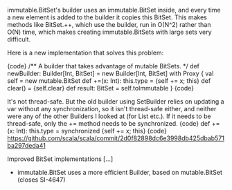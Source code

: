 immutable.BitSet's builder uses an immutable.BitSet inside, and every time a new element is added to the builder it copies this BitSet. This makes methods like BitSet.++, which use the builder, run in O(N^2) rather than O(N) time, which makes creating immutable.BitSets with large sets very difficult.

Here is a new implementation that solves this problem:

{code}
  /** A builder that takes advantage of mutable BitSets. */
  def newBuilder: Builder[Int, BitSet] = new Builder[Int, BitSet] with Proxy {
    val self = new mutable.BitSet
    def +=(x: Int): this.type = {self += x; this}
    def clear() = {self.clear}
    def result: BitSet = self.toImmutable
  }
{code}

It's not thread-safe. But the old builder using SetBuilder relies on updating a var without any synchronization, so it isn't thread-safe either, and neither were any of the other Builders I looked at (for List etc.). If it needs to be thread-safe, only the += method needs to be synchronized.
{code}
def +=(x: Int): this.type = synchronized {self += x; this}
{code}
https://github.com/scala/scala/commit/2d0f82898dc6e3998db425dbab571ba297deda41

Improved BitSet implementations
[...]
- immutable.BitSet uses a more efficient Builder, based on
  mutable.BitSet (closes SI-4647)

